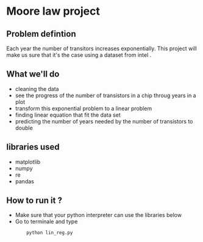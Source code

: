 # Moore law project

## Problem defintion
Each year the number of transitors increases exponentially. This project will make us sure that it's the case using a dataset from intel .

## What we'll do 
* cleaning the data
* see the progress of the number of transistors in a chip throug years in a plot
* transform this exponential problem to a linear problem
* finding linear equation that fit the data set
* predicting the number of years needed by the number of transistors to double

## libraries used
* matplotlib
* numpy
* re
* pandas

## How to run it ?
* Make sure that your python interpreter can use the libraries below
* Go to terminale and type
    ```bash
        python lin_reg.py
    ```
